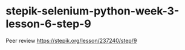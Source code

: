 # stepik-selenium-python-week-3-lesson-6-step-9
Peer review https://stepik.org/lesson/237240/step/9
